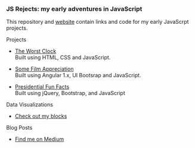 ### JS Rejects: my early adventures in JavaScript  

This repository and [website](https://sarafec.github.io/jsRejects/) contain links and code for my early JavaScrpt projects.  
  
Projects
* [The Worst Clock](https://sarafec.github.io/theWorstClock/)  
Built using HTML, CSS and JavaScript.
  
* [Some Film Appreciation](https://sarafec.github.io/saraWatchesMovies/)  
Built using Angular 1.x, UI Bootsrap and JavaScript.
  
* [Presidential Fun Facts](https://sarafec.github.io/presidentialFunFacts/)  
Built using jQuery, Bootstrap, and JavaScript
  
Data Visualizations
* [Check out my blocks](https://bl.ocks.org/sarafec)  
  
Blog Posts
* [Find me on Medium](https://medium.com/@sarafecadu/)  